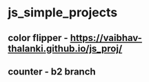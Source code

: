 # js_simple_projects
## color flipper - https://vaibhav-thalanki.github.io/js_proj/
## counter - b2 branch
